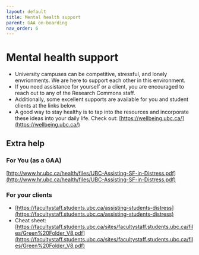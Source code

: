```yaml
---
layout: default
title: Mental health support
parent: GAA on-boarding
nav_order: 6
---
```

# Mental health support

- University campuses can be competitive, stressful, and lonely envrionments. We are here to support each other in this environment.
- If you need assistance for yourself or a client, you are encouraged to reach out to any of the Research Commons staff.
- Additionally, some excellent supports are available for you and student clients at the links below.
- A good way to stay healthy is to tap into the resources and incorporate these ideas into your daily life. Check out: 
[https://wellbeing.ubc.ca/](https://wellbeing.ubc.ca/)

## Extra help 
### For You (as a GAA)

[http://www.hr.ubc.ca/health/files/UBC-Assisting-SF-in-Distress.pdf](http://www.hr.ubc.ca/health/files/UBC-Assisting-SF-in-Distress.pdf)

### For your clients

- [https://facultystaff.students.ubc.ca/assisting-students-distress](https://facultystaff.students.ubc.ca/assisting-students-distress) 
- Cheat sheet: [https://facultystaff.students.ubc.ca/sites/facultystaff.students.ubc.ca/files/Green%20Folder_V8.pdf](https://facultystaff.students.ubc.ca/sites/facultystaff.students.ubc.ca/files/Green%20Folder_V8.pdf)


